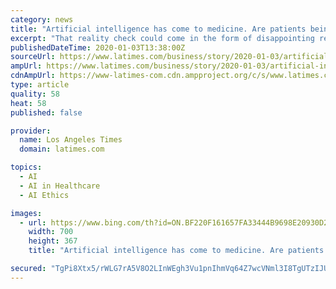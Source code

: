 ```yaml
---
category: news
title: "Artificial intelligence has come to medicine. Are patients being put at risk?"
excerpt: "That reality check could come in the form of disappointing results when AI products are ushered into the real world. Even Topol, the author of “Deep Medicine: How Artificial Intelligence Can Make Healthcare Human Again,” acknowledges that many AI products are little more than hot air. Experts such as Dr. Bob Kocher, a partner at the venture ..."
publishedDateTime: 2020-01-03T13:38:00Z
sourceUrl: https://www.latimes.com/business/story/2020-01-03/artificial-intelligence-healthcare
ampUrl: https://www.latimes.com/business/story/2020-01-03/artificial-intelligence-healthcare?_amp=true
cdnAmpUrl: https://www-latimes-com.cdn.ampproject.org/c/s/www.latimes.com/business/story/2020-01-03/artificial-intelligence-healthcare?_amp=true
type: article
quality: 58
heat: 58
published: false

provider:
  name: Los Angeles Times
  domain: latimes.com

topics:
  - AI
  - AI in Healthcare
  - AI Ethics

images:
  - url: https://www.bing.com/th?id=ON.BF220F161657FA33444B9698E20930D2
    width: 700
    height: 367
    title: "Artificial intelligence has come to medicine. Are patients being put at risk?"

secured: "TgPi8Xtx5/rWLG7rA5V8O2LInWEgh3Vu1pnIhmVq64Z7wcVNml3I8TgUTzIJUThcXSpmEpA3pMcz6MSQDa/ETt02E+F/p3a+VEc8+C1DWHZmxyBEW3/wE98XBG/AO7d2UyGNgc+ScQa6fqwxbdb7IrzUGr4QAdcZ4subzoH1XgfUnmAWMER0b4R2btqFVfX6nFsJNh0uoPSrRBLVmZKXgoC8DfvLlbRpR60cCvMB2RRPMY8GQFlgAnEH8nC+D270KDP2xdjxRMu6kn6+fRXXmw==;aFnnqbAAIZ9vK/xYCbJHSw=="
---
```


